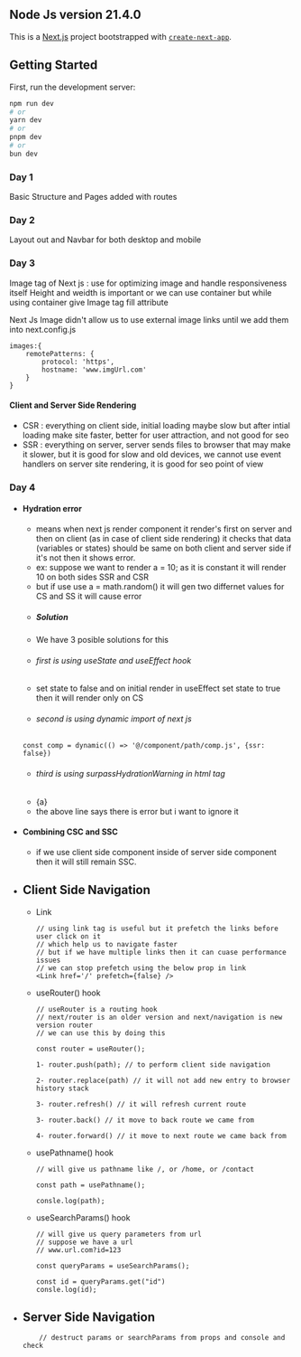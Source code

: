 ## Node Js version  21.4.0

This is a [Next.js](https://nextjs.org/) project bootstrapped with [`create-next-app`](https://github.com/vercel/next.js/tree/canary/packages/create-next-app).

## Getting Started

First, run the development server:

```bash
npm run dev
# or
yarn dev
# or
pnpm dev
# or
bun dev
```

### Day 1
Basic Structure and Pages added with routes

### Day 2
Layout out and Navbar for both desktop and mobile

### Day 3
Image tag of Next js : use for optimizing image and handle responsiveness itself
Height and weidth is important or we can use container but while using container
give Image tag fill attribute

Next Js Image didn't allow us to use external image links until we add them into 
next.config.js
```
images:{
    remotePatterns: {
        protocol: 'https',
        hostname: 'www.imgUrl.com'
    }
}
```

#### Client and Server Side Rendering
- CSR : everything on client side, initial loading maybe slow but after intial loading make site faster, better for user attraction, and not good for seo
- SSR : everything on server, server sends files to browser that may make it slower, but it is good for slow and old devices, we cannot use event handlers on server site rendering, it is good for seo point of view

### Day 4
- #### Hydration error
    - means when next js render component it render's first on server and then on client (as in case of client side rendering) it checks that data (variables or states) should be same on both client and server side if it's not then it shows error.
    - ex: suppose we want to render a = 10; as it is constant it will render 10 on both sides SSR and CSR 
    - but if use use a = math.random() it will gen two differnet values for CS and SS it will cause error 
    - ##### Solution
    - We have 3 posible solutions for this
    - ###### first is using useState and useEffect hook
    - set state to false and on initial render in useEffect set state to true then it will render only on CS
    - ###### second is using dynamic import of next js 
    ```
    const comp = dynamic(() => '@/component/path/comp.js', {ssr: false})
    ```
    - ###### third is using surpassHydrationWarning in html tag 
    - <div surpassHydrationWarning> {a} </div>
    - the above line says there is error but i want to ignore it

- #### Combining CSC and SSC
    - if we use client side component inside of server side component then it will still remain SSC.

- ## Client Side Navigation
    - Link 
        ```
        // using link tag is useful but it prefetch the links before user click on it 
        // which help us to navigate faster
        // but if we have multiple links then it can cuase performance issues
        // we can stop prefetch using the below prop in link
        <Link href='/' prefetch={false} />
        ```

    - useRouter() hook
        ```
        // useRouter is a routing hook 
        // next/router is an older version and next/navigation is new version router
        // we can use this by doing this

        const router = useRouter();

        1- router.push(path); // to perform client side navigation

        2- router.replace(path) // it will not add new entry to browser history stack
            
        3- router.refresh() // it will refresh current route 

        3- router.back() // it move to back route we came from

        4- router.forward() // it move to next route we came back from
        ```

    - usePathname() hook
        ```
        // will give us pathname like /, or /home, or /contact

        const path = usePathname();

        consle.log(path);
        ```

    - useSearchParams() hook
        ```
        // will give us query parameters from url 
        // suppose we have a url 
        // www.url.com?id=123

        const queryParams = useSearchParams();

        const id = queryParams.get("id")
        consle.log(id);
        ```

- ## Server Side Navigation
    ```
        // destruct params or searchParams from props and console and check 
    ```